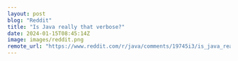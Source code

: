 ```yaml
---
layout: post
blog: "Reddit"
title: "Is Java really that verbose?"
date: 2024-01-15T08:45:14Z
image: images/reddit.png
remote_url: "https://www.reddit.com/r/java/comments/19745i3/is_java_really_that_verbose/"
---
```

